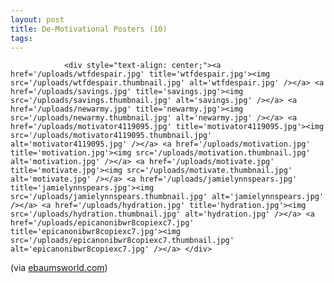 ```yaml
---
layout: post
title: De-Motivational Posters (10)
tags:
---
```



                <div style="text-align: center;"><a href='/uploads/wtfdespair.jpg' title='wtfdespair.jpg'><img src='/uploads/wtfdespair.thumbnail.jpg' alt='wtfdespair.jpg' /></a> <a href='/uploads/savings.jpg' title='savings.jpg'><img src='/uploads/savings.thumbnail.jpg' alt='savings.jpg' /></a> <a href='/uploads/newarmy.jpg' title='newarmy.jpg'><img src='/uploads/newarmy.thumbnail.jpg' alt='newarmy.jpg' /></a> <a href='/uploads/motivator4119095.jpg' title='motivator4119095.jpg'><img src='/uploads/motivator4119095.thumbnail.jpg' alt='motivator4119095.jpg' /></a> <a href='/uploads/motivation.jpg' title='motivation.jpg'><img src='/uploads/motivation.thumbnail.jpg' alt='motivation.jpg' /></a> <a href='/uploads/motivate.jpg' title='motivate.jpg'><img src='/uploads/motivate.thumbnail.jpg' alt='motivate.jpg' /></a> <a href='/uploads/jamielynnspears.jpg' title='jamielynnspears.jpg'><img src='/uploads/jamielynnspears.thumbnail.jpg' alt='jamielynnspears.jpg' /></a> <a href='/uploads/hydration.jpg' title='hydration.jpg'><img src='/uploads/hydration.thumbnail.jpg' alt='hydration.jpg' /></a> <a href='/uploads/epicanonibwr8copiexc7.jpg' title='epicanonibwr8copiexc7.jpg'><img src='/uploads/epicanonibwr8copiexc7.thumbnail.jpg' alt='epicanonibwr8copiexc7.jpg' /></a> </div>
<p>(via <a href="http://www.ebaumsworld.com/pictures/view/72595/">ebaumsworld.com</a>)</p>
